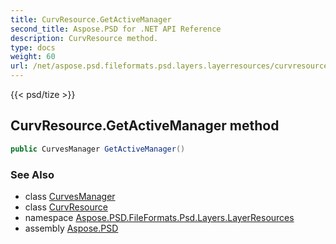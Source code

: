```yaml
---
title: CurvResource.GetActiveManager
second_title: Aspose.PSD for .NET API Reference
description: CurvResource method. 
type: docs
weight: 60
url: /net/aspose.psd.fileformats.psd.layers.layerresources/curvresource/getactivemanager/
---
```

{{< psd/tize >}}
## CurvResource.GetActiveManager method

```csharp
public CurvesManager GetActiveManager()
```

### See Also

* class [CurvesManager](../../curvesmanager/)
* class [CurvResource](../)
* namespace [Aspose.PSD.FileFormats.Psd.Layers.LayerResources](../../curvresource/)
* assembly [Aspose.PSD](../../../)


